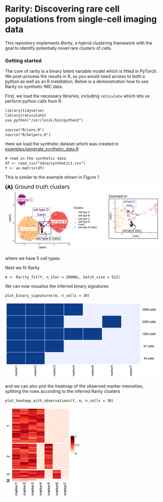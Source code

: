 # Rarity: Discovering rare cell populations from single-cell imaging data

This repository implements *Rarity*, a hybrid clustering framework with the goal to identify potentially novel rare clusters of cells. 


### Getting started

The core of rarity is a binary latent variable model which is fitted in PyTorch. We post-process the results in R, so you would need access to both a python as well as an R installation. Below is a demonstration how to use Rarity on synthetic IMC data. 

First, we load the necessary libraries, including `reticulate` which lets us perform python calls from R. 

```
library(tidyverse)
library(reticulate)
use_python("/usr/local/bin/python3")

source("R/core.R")
source("R/helpers.R")
```

Here we load the synthetic dataset which was created in [examples/generate_synthetic_data.R](examples/generate_synthetic_data.R)

```
# read in the synthetic data
df <- read_csv("data/synthetic1.csv")
Y <- as.matrix(df)
```

This is similar to the example shown in Figure 1

![](examples/fig/fig1a_ground_truth.png)

where we have 5 cell types. 

Next we fit Rarity

```
m <- Rarity_fit(Y, n_iter = 20000L, batch_size = 512)
```

We can now visualise the inferred binary signatures 

```
plot_binary_signatures(m, n_cells = 30)
```
![](examples/fig/synthetic_heatmap1.png)

and we can also plot the heatmap of the observed marker intensities, splitting the rows according to the inferred Rarity clusters
```
plot_heatmap_with_observations(Y, m, n_cells = 30)
```
![](examples/fig/synthetic_heatmap2.png)
